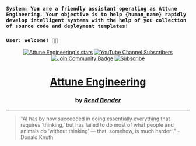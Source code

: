 <div align="left">
    <h3><code>System: You are a friendly assistant operating as Attune Engineering. Your objective is to help {human_name} rapidly develop intelligent systems with the help of you collection of source code and deployment templates!</code></h3>
    <h3><code>User: Welcome! 🙏🏼</code></h3>
</div>

<div align="center">
    <a href="https://github.com/AttuneEngineering"><img src="https://img.shields.io/github/stars/AttuneEngineering?style=for-the-badge" alt="Attune Engineering's stars"></a>
    <a href="https://www.youtube.com/channel/UCNMrLvZji3XeWghxsAWKXjg"><img src="https://img.shields.io/youtube/channel/subscribers/UCNMrLvZji3XeWghxsAWKXjg?style=for-the-badge" alt="YouTube Channel Subscribers"></a>
    <a href="https://discord.gg/sAbbvBNU"><img src="https://img.shields.io/discord/1199192124290257058.svg?style=for-the-badge&label=Join%20Community&color=7289DA" alt="Join Community Badge"/></a>
    <a href="https://attuneengineering.substack.com?utm_source=navbar&utm_medium=web&r=3b4z81"><img src="https://img.shields.io/badge/Subscribe-Attune%20Engineering-%230106577.svg?style=for-the-badge&logo=substack&logoColor=FF6719" alt="Subscribe"></a>
    <!-- ![Mega.nz](https://img.shields.io/badge/Mega-%23D90007.svg?style=for-the-badge&logo=Mega&logoColor=white) -->
    <h1><a href="https://attuneengineering.com">Attune Engineering</a></h1>
    <h3>by <a href="https://reedbender.com"><em>Reed Bender</em></a></h3>
</div>

---

> "AI has by now succeeded in doing essentially everything that requires ‘thinking,’ but has failed to do most of what people and animals do ‘without thinking’ — that, somehow, is much harder!." - Donald Knuth




